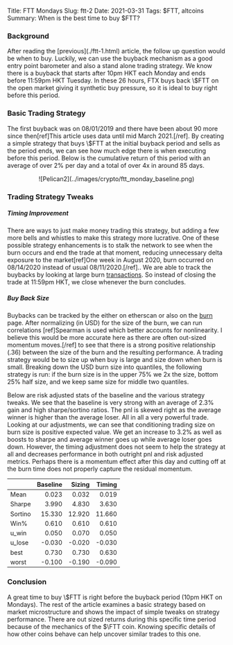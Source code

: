 Title: FTT Mondays
Slug: ftt-2
Date: 2021-03-31
Tags: $FTT, altcoins
Summary: When is the best time to buy \$FTT?

<h3>Background</h3>
After reading the [previous](./ftt-1.html) article, the follow up question would be when to buy. 
Luckily, we can use the buyback mechanism as a good entry point barometer and also a stand alone trading strategy.
We know there is a buyback that starts after 10pm HKT each Monday and ends before 11:59pm HKT Tuesday. 
In these 26 hours, FTX buys back \$FTT on the open market giving it synthetic buy pressure, so it is ideal to buy right before this period.

<h3>Basic Trading Strategy</h3>
<p>
The first buyback was on 08/01/2019 and there have been about 90 more since then[ref]This article uses data until mid March 2021.[/ref]. 
By creating a simple strategy that buys \$FTT at the initial buyback period and sells as the period ends, we can see how much edge there is when executing before this period.
Below is the cumulative return of this period with an average of over 2% per day and a total of over 4x in around 85 days.
</p>

<center>
![Pelican2](../images/crypto/ftt_monday_baseline.png)
</center>


<h3>Trading Strategy Tweaks</h3>
<h5>Timing Improvement</h5>
<p>
There are ways to just make money trading this strategy, but adding a few more bells and whistles to make this strategy more lucrative.
One of these possible strategy enhancements is to stalk the network to see when the burn occurs and end the trade at that moment, reducing unnecessary delta exposure to the market[ref]One week in August 2020, burn occurred on 08/14/2020 instead of usual 08/11/2020.[/ref]..
We are able to track the buybacks by looking at large burn <a href="https://etherscan.io/tx/0xc780a0944f644454c6a07e08c4446e07f01ddfdc0190935a0234feaa3b12009b" target="_blank">transactions</a>.
So instead of closing the trade at 11:59pm HKT, we close whenever the burn concludes.
</p>

<h5>Buy Back Size</h5>
<p>
Buybacks can be tracked by the either on etherscan or also on the <a href="https://ftx.com/en/ftt" target="_blank">burn</a> page.
After normalizing (in USD) for the size of the burn, we can run correlations
[ref]Spearman is used which better accounts for nonlinearity. I believe this would be more accurate here as there are often out-sized momentum moves.[/ref]
 to see that there is a strong positive relationship (.36) between the size of the burn and the resulting performance.
A trading strategy would be to size up when buy is large and size down when burn is small.
Breaking down the USD burn size into quantiles, the following strategy is run: if the burn size is in the upper 75% we 2x the size, bottom 25% half size, and we keep same size for middle two quantiles.
</p>

<p>
Below are risk adjusted stats of the baseline and the various strategy tweaks.
We see that the baseline is very strong with an average of 2.3% gain and high sharpe/sortino ratios. 
The pnl is skewed right as the average winner is higher than the average loser. All in all a very powerful trade.
Looking at our adjustments, we can see that conditioning trading size on burn size is positive expected value. 
We get an increase to 3.2% as well as boosts to sharpe and average winner goes up while average loser goes down.
However, the timing adjustment does not seem to help the strategy at all and decreases performance in both outright pnl and risk adjusted metrics.
Perhaps there is a momentum effect after this day and cutting off at the burn time does not properly capture the residual momentum.
</p>


|         | Baseline | Sizing | Timing |
|---------|---------:|-------:|-------:|
| Mean    |    0.023 |  0.032 |  0.019 |
| Sharpe  |    3.990 |  4.830 |  3.630 |
| Sortino |   15.330 | 12.920 | 11.660 |
| Win%    |    0.610 |  0.610 |  0.610 |
| u\_win  |    0.050 |  0.070 |  0.050 |
| u\_lose |   -0.030 | -0.020 | -0.030 |
| best    |    0.730 |  0.730 |  0.630 |
| worst   |   -0.100 | -0.190 | -0.090 |


<h3>Conclusion</h3>
<p>
A great time to buy \$FTT is right before the buyback period (10pm HKT on Mondays).
The rest of the article examines a basic strategy based on market microstructure and shows the impact of simple tweaks on strategy performance.
There are out sized returns during this specific time period because of the mechanics of the $\FTT coin.
Knowing specific details of how other coins behave can help uncover similar trades to this one.
</p>
